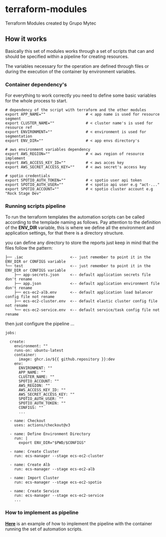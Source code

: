 # terraform-modules

Terraform Modules created by Grupo Mytec

## How it works

Basically this set of modules works through a set of scripts that can and should be specified within a pipeline for creating resources.

The variables necessary for the operation are defined through files or during the execution of the container by environment variables.

### Container dependency's

For everything to work correctly you need to define some basic variables for the whole process to start.

    # dependency of the script with terraform and the other modules
    export APP_NAME=""                  # < app name is used for resource segment  
    export CLUSTER_NAME=""              # < cluster name's is used for resource ref
    export ENVIRONMENT=""               # < environment is used for segmentation
    export ENV_DIR=""                   # < app envs directory's

    # aws environment variables dependency
    export AWS_REGION=""                # < aws region of resource implement  
    export AWS_ACCESS_KEY_ID=""         # < aws acces key
    export AWS_SECRET_ACCESS_KEY=""     # < aws secret's access key 

    # spotio credentials
    export SPOTIO_AUTH_TOKEN=""         # < spotio user api token    
    export SPOTIO_AUTH_USER=""          # < spotio api user e.g "act-..."
    export SPOTIO_ACCOUNT=""            # < spotio cluster account e.g "Rock Stage Dev"

### Running scripts pipeline

To run the terraform templates the automation scripts can be called according to the templade naming as follows. Pay attention to the definition of the **ENV_DIR** variable, this is where we define all the environment and application settings, for that there is a directory structure.

you can define any directory to store the reports just keep in mind that the files follow the pattern: 

    ├── .iac                     <-- just remember to point it in the ENV_DIR or CONFIGS variable
    └── test                     <-- just remember to point it in the ENV_DIR or CONFIGS variable
        ├── app-secrets.json     <-- default application secrets file don't rename
        ├── app.json             <-- default application environment file don't rename
        ├── ecs-ec2-alb.env      <-- default application load balancer config file not rename
        ├── ecs-ec2-cluster.env  <-- default elastic cluster config file not rename
        └── ecs-ec2-service.env  <-- default service/task config file not rename

then just configure the pipeline
    ...
    
    jobs:

      create:
        environment: ""
        runs-on: ubuntu-latest
        container:
          image: ghcr.io/${{ github.repository }}:dev
        env:
          ENVIRONMENT: ""
          APP_NAME: ""
          CLUSTER_NAME: ""
          SPOTIO_ACCOUNT: ""
          AWS_REGION: ""
          AWS_ACCESS_KEY_ID: ""
          AWS_SECRET_ACCESS_KEY: ""
          SPOTIO_AUTH_USER: ""
          SPOTIO_AUTH_TOKEN: ""
          CONFIGS: ""
          ...

      - name: Checkout
        uses: actions/checkout@v3

      - name: Define Environment Directory
        run: |
          export ENV_DIR="$PWD/$CONFIGS"

      - name: Create Cluster
        run: ecs-manager --stage ecs-ec2-cluster
      
      - name: Create Alb
        run: ecs-manager --stage ecs-ec2-alb

      - name: Import Cluster
        run: ecs-manager --stage ecs-ec2-spotio
      
      - name: Create Service
        run: ecs-manager --stage ecs-ec2-service
        ...

###  How to implement as pipeline

[**Here**](docs/iac-terraform.yml) is an example of how to implement the pipeline with the container running the set of automation scripts.


